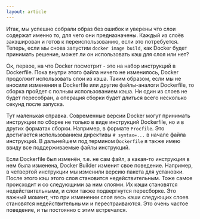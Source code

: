 ```yaml
---
layout: article
---
```

Итак, мы успешно собрали образ без ошибок и уверены что слои содержат именно то, для чего они предназначены. Каждый из слоёв закэширован и готов к переиспользованию, если это потребуется. Теперь, если мы снова запустим `docker image build`, как Docker будет принимать решение, может ли он использовать кэш для слоя или нет?

Ок, первое, на что Docker посмотрит - это на набор инструкций в Dockerfile. Пока внутри этого файла ничего не изменилось, Docker продолжит использовать слои из кэша.
Таким образом, если мы не вносили изменения в Dockerfile или другие файлы-аналоги Dockerfile, то сборка пройдет с полным использованием кэша. Ни один из слоев не будет пересобран, а операция сборки будет длиться всего несколько секунд после запуска.

Тут маленькая справка. Современные версии Docker могут принимать инструкции по сборке не только в виде инструкций Dockerfile, но и в других форматах сборки. Например, в формате `Procfile`. Это достигается использованием директивы `# syntax=...` в начале файла инструкций. В дальнейшем под термином `Dockerfile` я также имею ввиду все поддерживаемые файлы инструкций.

Если Dockerfile был изменён, т.е. не сам файл, а какая-то инструкция в нем была изменена, Docker Builder изменит свое поведение.
Например, в четвертой инструкции мы изменили версию пакета для установки. После этого кэш этого слоя становится недействительным. Тоже самое происходит и со следующими за ним слоями. Их кэши становятся недействительными, и слои также подвергнутся пересборке. Это важный момент, что при изменении слоя весь кэши следующих слоев становятся недействительными и перестраиваются. Это очень частое поведение, и ты постоянно с этим встречался.
